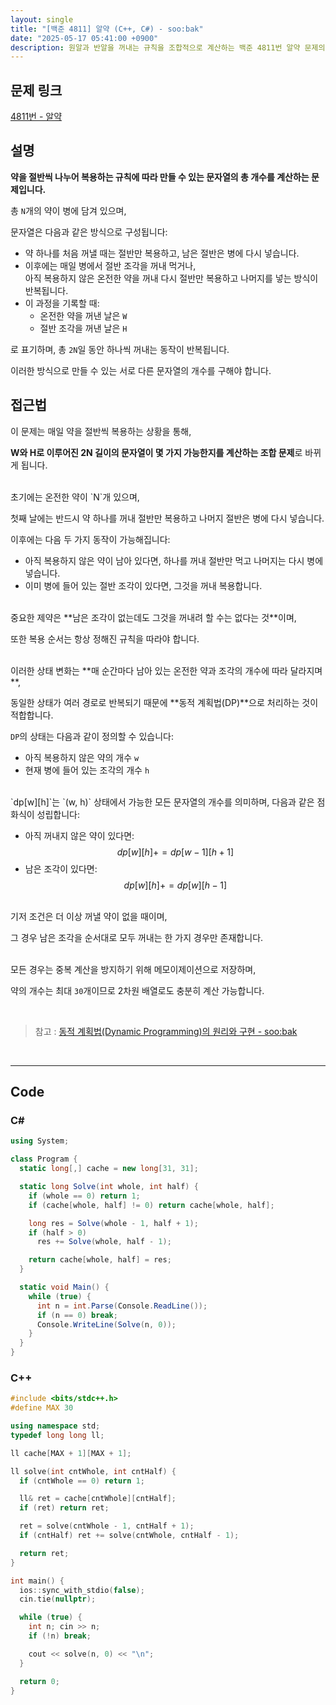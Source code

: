 ```yaml
---
layout: single
title: "[백준 4811] 알약 (C++, C#) - soo:bak"
date: "2025-05-17 05:41:00 +0900"
description: 원알과 반알을 꺼내는 규칙을 조합적으로 계산하는 백준 4811번 알약 문제의 C++ 및 C# 풀이 및 해설
---
```


## 문제 링크
[4811번 - 알약](https://www.acmicpc.net/problem/4811)

## 설명

**약을 절반씩 나누어 복용하는 규칙에 따라 만들 수 있는 문자열의 총 개수를 계산하는 문제입니다.**

총 `N`개의 약이 병에 담겨 있으며,

문자열은 다음과 같은 방식으로 구성됩니다:

- 약 하나를 처음 꺼낼 때는 절반만 복용하고, 남은 절반은 병에 다시 넣습니다.
- 이후에는 매일 병에서 절반 조각을 꺼내 먹거나,<br>
  아직 복용하지 않은 온전한 약을 꺼내 다시 절반만 복용하고 나머지를 넣는 방식이 반복됩니다.
- 이 과정을 기록할 때:
  - 온전한 약을 꺼낸 날은 `W`
  - 절반 조각을 꺼낸 날은 `H`

로 표기하며, 총 `2N`일 동안 하나씩 꺼내는 동작이 반복됩니다.

이러한 방식으로 만들 수 있는 서로 다른 문자열의 개수를 구해야 합니다.
<br>

## 접근법

이 문제는 매일 약을 절반씩 복용하는 상황을 통해,

**W와 H로 이루어진 2N 길이의 문자열이 몇 가지 가능한지를 계산하는 조합 문제**로 바뀌게 됩니다.

<br>
초기에는 온전한 약이 `N`개 있으며,

첫째 날에는 반드시 약 하나를 꺼내 절반만 복용하고 나머지 절반은 병에 다시 넣습니다.

이후에는 다음 두 가지 동작이 가능해집니다:

- 아직 복용하지 않은 약이 남아 있다면, 하나를 꺼내 절반만 먹고 나머지는 다시 병에 넣습니다.
- 이미 병에 들어 있는 절반 조각이 있다면, 그것을 꺼내 복용합니다.

<br>
중요한 제약은 **남은 조각이 없는데도 그것을 꺼내려 할 수는 없다는 것**이며,

또한 복용 순서는 항상 정해진 규칙을 따라야 합니다.

<br>
이러한 상태 변화는 **매 순간마다 남아 있는 온전한 약과 조각의 개수에 따라 달라지며**,

동일한 상태가 여러 경로로 반복되기 때문에 **동적 계획법(DP)**으로 처리하는 것이 적합합니다.

`DP`의 상태는 다음과 같이 정의할 수 있습니다:

- 아직 복용하지 않은 약의 개수 `w`
- 현재 병에 들어 있는 조각의 개수 `h`

<br>
`dp[w][h]`는 `(w, h)` 상태에서 가능한 모든 문자열의 개수를 의미하며, 다음과 같은 점화식이 성립합니다:

- 아직 꺼내지 않은 약이 있다면:
  $$
  dp[w][h] += dp[w - 1][h + 1]
  $$
- 남은 조각이 있다면:
  $$
  dp[w][h] += dp[w][h - 1]
  $$

<br>
기저 조건은 더 이상 꺼낼 약이 없을 때이며,

그 경우 남은 조각을 순서대로 모두 꺼내는 한 가지 경우만 존재합니다.

<br>
모든 경우는 중복 계산을 방지하기 위해 메모이제이션으로 저장하며,

약의 개수는 최대 `30`개이므로 2차원 배열로도 충분히 계산 가능합니다.

<br>

> 참고 : [동적 계획법(Dynamic Programming)의 원리와 구현 - soo:bak](https://soo-bak.github.io/algorithm/theory/dynamic-programming/)

<br>

---

## Code

### C#
```csharp
using System;

class Program {
  static long[,] cache = new long[31, 31];

  static long Solve(int whole, int half) {
    if (whole == 0) return 1;
    if (cache[whole, half] != 0) return cache[whole, half];

    long res = Solve(whole - 1, half + 1);
    if (half > 0)
      res += Solve(whole, half - 1);

    return cache[whole, half] = res;
  }

  static void Main() {
    while (true) {
      int n = int.Parse(Console.ReadLine());
      if (n == 0) break;
      Console.WriteLine(Solve(n, 0));
    }
  }
}
```

### C++
```cpp
#include <bits/stdc++.h>
#define MAX 30

using namespace std;
typedef long long ll;

ll cache[MAX + 1][MAX + 1];

ll solve(int cntWhole, int cntHalf) {
  if (cntWhole == 0) return 1;

  ll& ret = cache[cntWhole][cntHalf];
  if (ret) return ret;

  ret = solve(cntWhole - 1, cntHalf + 1);
  if (cntHalf) ret += solve(cntWhole, cntHalf - 1);

  return ret;
}

int main() {
  ios::sync_with_stdio(false);
  cin.tie(nullptr);

  while (true) {
    int n; cin >> n;
    if (!n) break;

    cout << solve(n, 0) << "\n";
  }

  return 0;
}
```
